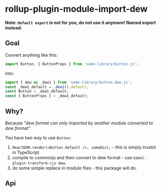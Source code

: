 # rollup-plugin-module-import-dew

**Note: `default export` is not for you, do not use it anymore! Named export instead.**

## Goal

Convert anything like this:

```javascript
import Button, { ButtonProps } from 'some-library/button.js';
```

into:

```javascript
import { dew as _dew1 } from 'some-library/button.dew.js';
const _dew1_default = _dew1().default;
const Button = _dew1_default;
const { ButtonProps } = _dew1_default;
```

## Why?

Because _"dew format can only imported by another module converted to dew format"_

You have two way to use `Button`:

1. `ReactDOM.render(<Button.default />, someDiv);` - this is simply invalid in TypeScript
1. compile to commonjs and then convert to dew format - use `babel-plugin-transform-cjs-dew`.
1. do some simple replace in module files - this package will do.

## Api

```typescript
```

